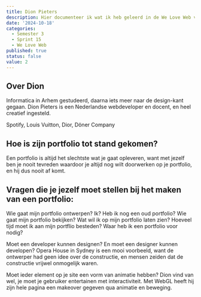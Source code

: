 ```yaml
---
title: Dion Pieters
description: Hier documenteer ik wat ik heb geleerd in de We Love Web van Dion Pieters.
date: '2024-10-18'
categories:
  - Semester 3
  - Sprint 15
  - We Love Web
published: true
status: false
value: 2
---
```


## Over Dion
Informatica in Arhem gestudeerd, daarna iets meer naar de design-kant gegaan.
Dion Pieters is een Nederlandse webdeveloper en docent, en heel creatief ingesteld.

Spotify, Louis Vuitton, Dior, Döner Company

## Hoe is zijn portfolio tot stand gekomen?
Een portfolio is altijd het slechtste wat je gaat opleveren, want met jezelf ben je nooit tevreden waardoor je altijd nog wilt doorwerken op je portfolio, en hij dus nooit af komt.

## Vragen die je jezelf moet stellen bij het maken van een portfolio:
Wie gaat mijn portfolio ontwerpen? Ik?
Heb ik nog een oud portfolio?
Wie gaat mijn portfolio bekijken?
Wat wil ik op mijn portfolio laten zien?
Hoeveel tijd moet ik aan mijn portflio besteden?
Waar heb ik een portfolio voor nodig?

Moet een developer kunnen designen? En moet een designer kunnen developen?
Opera House in Sydney is een mooi voorbeeld, want de ontwerper had geen idee over de constructie, en mensen zeiden dat de constructie vrijwel onmogelijk waren.

<!-- img van opera house -->

Moet ieder element op je site een vorm van animatie hebben? Dion vind van wel, je moet je gebruiker entertainen met interactiviteit.
Met WebGL heeft hij zijn hele pagina een makeover gegeven qua animatie en beweging.